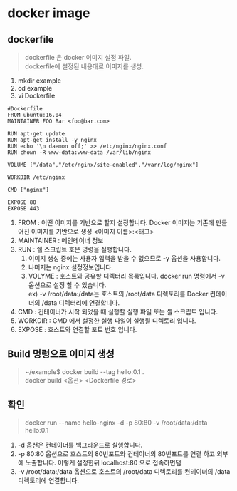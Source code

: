 # docker image

## dockerfile
> dockerfile 은 docker 이미지 설정 파일.  
> dockerfile에 설정된 내용대로 이미지를 생성.  

1. mkdir example
2. cd example
3. vi Dockerfile
```
#Dockerfile
FROM ubuntu:16.04
MAINTAINER FOO Bar <foo@bar.com>

RUN apt-get update
RUN apt-get install -y nginx
RUN echo '\n daemon off;' >> /etc/nginx/nginx.conf
RUN chown -R www-data:www-data /var/lib/nginx

VOLUME ["/data","/etc/nginx/site-enabled","/varr/log/nginx"]

WORKDIR /etc/nginx

CMD ["nginx"]

EXPOSE 80
EXPOSE 443
```

1. FROM : 어떤 이미지를 기반으로 할지 설정합니다. Docker 이미지는 기존에 만들어진 이미지를 기반으로 생성 <이미지 이름>:<태그>    
2. MAINTAINER : 메인테이너 정보  
3. RUN : 쉘 스크립트 호은 명령을 실행합니다.  
   1. 이미지 생성 중에는 사용자 입력을 받을 수 없으므로 -y 옵션을 사용합니다.    
   2. 나머지는 nginx 설정정보입니다.    
   3. VOLYME : 호스트와 공유할 디렉터리 목록입니다. docker run 명령에서 -v 옵션으로 설정 할 수 있습니다.     
      ex) -v /root/data:/data는 호스트의 /root/data 디렉토리를 Docker 컨테이너의 /data 디렉터리에 연결합니다.  
4. CMD : 컨테이너가 시작 되었을 때 실행할 실행 파일 또는 셸 스크립트 입니다.
5. WORKDIR : CMD 에서 설정한 실행 파일이 실행될 디렉토리 입니다.
6. EXPOSE : 호스트와 연결할 포트 번호 입니다.

## Build 명령으로 이미지 생성
> ~/example$ docker build --tag hello:0.1 .  
> docker build <옵션> <Dockerfile 경로>


## 확인
> docker run --name hello-nginx -d -p 80:80 -v /root/data:/data hello:0.1

1. -d  옵션은 컨테이너를 백그라운드로 실행합니다.
2. -p 80:80 옵션으로 호스트의 80번포트와 컨테이너의 80번포트를 연결 하고 외부에 노출합니다. 이렇게 설정한뒤 localhost:80 으로 접속하면됌
3. -v /root/data:/data 옵션으로 호스트의 /root/data 디렉토리를 컨테이너의 /data 디렉토리에 연결합니다.


